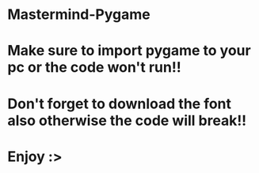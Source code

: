 # Mastermind-Pygame

# Make sure to import pygame to your pc or the code won't run!! 
# Don't forget to download the font also otherwise the code will break!!

# Enjoy :>
